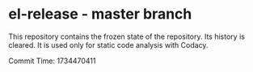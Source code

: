 # el-release - master branch

This repository contains the frozen state of the repository.
Its history is cleared. It is used only for static code
analysis with Codacy.

Commit Time: 1734470411